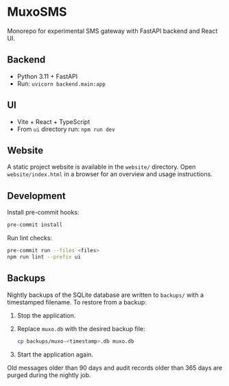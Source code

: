 # MuxoSMS

Monorepo for experimental SMS gateway with FastAPI backend and React UI.

## Backend

- Python 3.11 + FastAPI
- Run: `uvicorn backend.main:app`

## UI

- Vite + React + TypeScript
- From `ui` directory run: `npm run dev`

## Website

A static project website is available in the `website/` directory. Open `website/index.html` in a browser for an overview and usage instructions.

## Development

Install pre-commit hooks:

```bash
pre-commit install
```

Run lint checks:

```bash
pre-commit run --files <files>
npm run lint --prefix ui
```

## Backups

Nightly backups of the SQLite database are written to `backups/` with a timestamped filename.
To restore from a backup:

1. Stop the application.
2. Replace `muxo.db` with the desired backup file:

   ```bash
   cp backups/muxo-<timestamp>.db muxo.db
   ```
3. Start the application again.

Old messages older than 90 days and audit records older than 365 days are purged during the nightly job.
